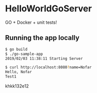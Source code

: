 # HelloWorldGoServer
GO + Docker + unit tests!


## Running the app locally

```bash
$ go build
$ ./go-sample-app
2019/02/03 11:38:11 Starting Server
```

```bash
$ curl http://localhost:8080?name=Nofar
Hello, Nofar 
Test1
``` 

khkk132e12

  
   
   
    
         
          
               
 
   
  
